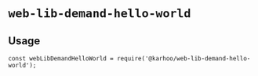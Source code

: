 # `web-lib-demand-hello-world`

## Usage

```
const webLibDemandHelloWorld = require('@karhoo/web-lib-demand-hello-world');
```
